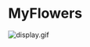 # MyFlowers
![display.gif](https://github.com/Junmoyanmu/MyFlowers/blob/master/display/display.gif)
